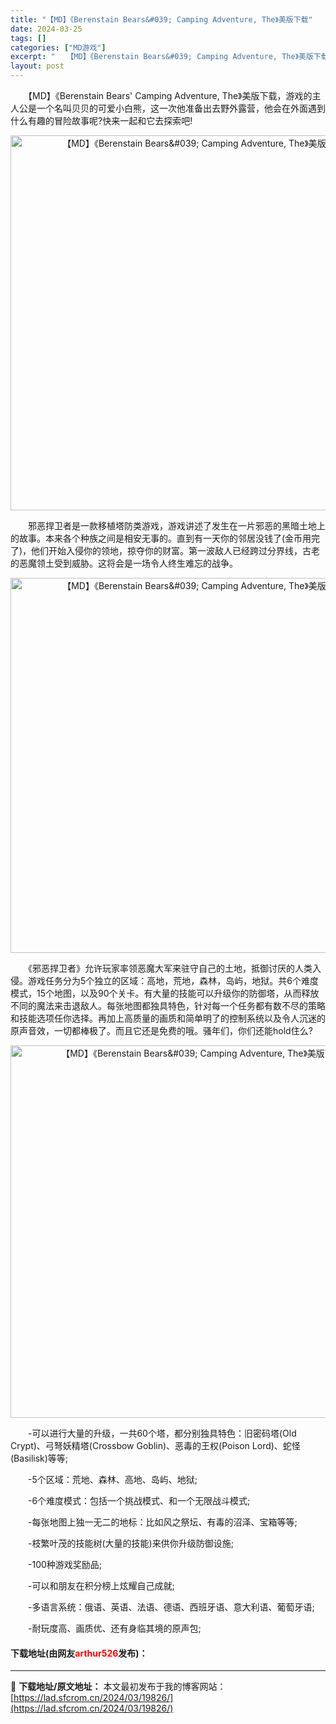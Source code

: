 ```yaml
---
title: "【MD】《Berenstain Bears&#039; Camping Adventure, The》美版下载"
date: 2024-03-25
tags: []
categories: ["MD游戏"]
excerpt: "　　【MD】《Berenstain Bears&#039; Camping Adventure, The》美版下载，游戏的主人公是一个名叫贝贝的可爱小白熊，这一次他准备出去野外露营，他会在外面遇到什么有趣的冒险故事呢?快来一起和它去探索吧! 　　邪恶捍卫者是一款移植塔防类游戏，游戏讲述了发生在一片邪恶&hellip;"
layout: post
---
```


 <p>　　【MD】《Berenstain Bears&#39; Camping Adventure, The》美版下载，游戏的主人公是一个名叫贝贝的可爱小白熊，这一次他准备出去野外露营，他会在外面遇到什么有趣的冒险故事呢?快来一起和它去探索吧!</p> <p align="center"><img align="" border="0" src="https://lad.sfcrom.cn/wp-content/uploads/2024/03/20240325_660107243b925.png" width="600" alt="【MD】《Berenstain Bears&amp;#039; Camping Adventure, The》美版下载" /></p> <p>　　邪恶捍卫者是一款移植塔防类游戏，游戏讲述了发生在一片邪恶的黑暗土地上的故事。本来各个种族之间是相安无事的。直到有一天你的邻居没钱了(金币用完了)，他们开始入侵你的领地，掠夺你的财富。第一波敌人已经跨过分界线，古老的恶魔领土受到威胁。这将会是一场令人终生难忘的战争。</p> <p align="center"><img align="" border="0" src="https://lad.sfcrom.cn/wp-content/uploads/2024/03/20240325_66010724e33af.png" width="600" alt="【MD】《Berenstain Bears&amp;#039; Camping Adventure, The》美版下载" /></p> <p>　　《邪恶捍卫者》允许玩家率领恶魔大军来驻守自己的土地，抵御讨厌的人类入侵。游戏任务分为5个独立的区域：高地，荒地，森林，岛屿，地狱。共6个难度模式，15个地图，以及90个关卡。有大量的技能可以升级你的防御塔，从而释放不同的魔法来击退敌人。每张地图都独具特色，针对每一个任务都有数不尽的策略和技能选项任你选择。再加上高质量的画质和简单明了的控制系统以及令人沉迷的原声音效，一切都棒极了。而且它还是免费的哦。骚年们，你们还能hold住么?</p> <p align="center"><img align="" border="0" src="https://lad.sfcrom.cn/wp-content/uploads/2024/03/20240325_66010725abb72.png" width="596" alt="【MD】《Berenstain Bears&amp;#039; Camping Adventure, The》美版下载" /></p> <p>　　-可以进行大量的升级，一共60个塔，都分别独具特色：旧密码塔(Old Crypt)、弓弩妖精塔(Crossbow Goblin)、恶毒的王权(Poison Lord)、蛇怪(Basilisk)等等;</p> <p>　　-5个区域：荒地、森林、高地、岛屿、地狱;</p> <p>　　-6个难度模式：包括一个挑战模式、和一个无限战斗模式;</p> <p>　　-每张地图上独一无二的地标：比如风之祭坛、有毒的沼泽、宝箱等等;</p> <p>　　-枝繁叶茂的技能树(大量的技能)来供你升级防御设施;</p> <p>　　-100种游戏奖励品;</p> <p>　　-可以和朋友在积分榜上炫耀自己成就;</p> <p>　　-多语言系统：俄语、英语、法语、德语、西班牙语、意大利语、葡萄牙语;</p> <p>　　-耐玩度高、画质优、还有身临其境的原声包;</p> <p><h4>下载地址(由网友<font color="red">arthur526</font>发布)：</h4></p> 

---
📖 **下载地址/原文地址：** 本文最初发布于我的博客网站：[https://lad.sfcrom.cn/2024/03/19826/](https://lad.sfcrom.cn/2024/03/19826/)
